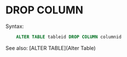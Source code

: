 # DROP COLUMN

Syntax:
```sql
    ALTER TABLE tableid DROP COLUMN columnid
```

See also: [ALTER TABLE](Alter Table)